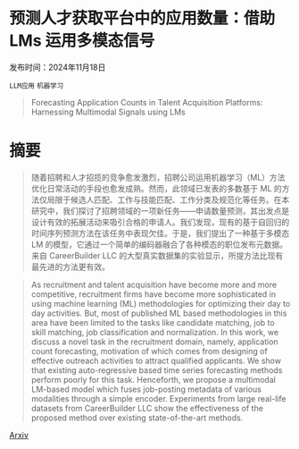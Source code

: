 # 预测人才获取平台中的应用数量：借助 LMs 运用多模态信号

发布时间：2024年11月18日

`LLM应用` `机器学习`

> Forecasting Application Counts in Talent Acquisition Platforms: Harnessing Multimodal Signals using LMs

# 摘要

> 随着招聘和人才招揽的竞争愈发激烈，招聘公司运用机器学习（ML）方法优化日常活动的手段也愈发成熟。然而，此领域已发表的多数基于 ML 的方法仅局限于候选人匹配、工作与技能匹配、工作分类及规范化等任务。在本研究中，我们探讨了招聘领域的一项新任务——申请数量预测，其出发点是设计有效的拓展活动来吸引合格的申请人。我们发现，现有的基于自回归的时间序列预测方法在该任务中表现欠佳。于是，我们提出了一种基于多模态 LM 的模型，它通过一个简单的编码器融合了各种模态的职位发布元数据。来自 CareerBuilder LLC 的大型真实数据集的实验显示，所提方法比现有最先进的方法更有效。

> As recruitment and talent acquisition have become more and more competitive, recruitment firms have become more sophisticated in using machine learning (ML) methodologies for optimizing their day to day activities. But, most of published ML based methodologies in this area have been limited to the tasks like candidate matching, job to skill matching, job classification and normalization. In this work, we discuss a novel task in the recruitment domain, namely, application count forecasting, motivation of which comes from designing of effective outreach activities to attract qualified applicants. We show that existing auto-regressive based time series forecasting methods perform poorly for this task. Henceforth, we propose a multimodal LM-based model which fuses job-posting metadata of various modalities through a simple encoder. Experiments from large real-life datasets from CareerBuilder LLC show the effectiveness of the proposed method over existing state-of-the-art methods.

[Arxiv](https://arxiv.org/abs/2411.15182)